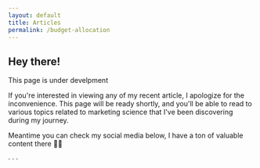 ```yaml
---
layout: default
title: Articles
permalink: /budget-allocation
---
```

<section class="bg-light py-5">
    <div class="container px-5">
        <div class="row gx-5 justify-content-center">
            <div class="col-xxl-8">
                <div class="text-center my-5">
                    <h2 class="display-5 fw-bolder"><span class="text-gradient d-inline">Hey there!</span></h2>
                    <p class="lead fw-light mb-4">This page is under develpment</p>
                    <p class="text-muted justify-text">If you're interested in viewing any of my recent article, I apologize for the inconvenience. This page will be ready shortly, and you'll be able to read to various topics related to marketing science that I've been discovering during my journey.</p>
                    <p class="text-muted justify-text">Meantime you can check my social media below, I have a ton of valuable content there 🙌🏻</p>
                </div>
                <div class="d-flex justify-content-center fs-2 gap-4">
                    <a class="text-gradient" href="https://twitter.com/cetagostini" target="_blank"><i class="bi bi-twitter"></i></a>
                    <span class="mx-1">&middot;</span>
                    <a class="text-gradient" href="https://www.linkedin.com/in/cetagostini/" target="_blank"><i class="bi bi-linkedin"></i></a>
                    <span class="mx-1">&middot;</span>
                    <a class="text-gradient" href="https://github.com/cetagostini" target="_blank"><i class="bi bi-github"></i></a>
                    <span class="mx-1">&middot;</span>
                    <a class="text-gradient" href="https://medium.com/@cetagostini" target="_blank"><i class="bi bi-medium"></i></a>
                  </div>
            </div>
        </div>
    </div>
</section>